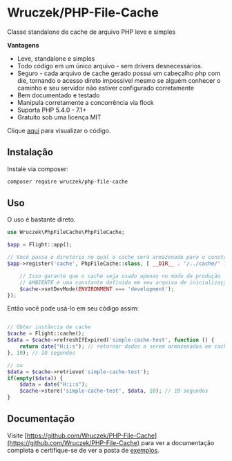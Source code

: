 # Wruczek/PHP-File-Cache

Classe standalone de cache de arquivo PHP leve e simples

**Vantagens**
- Leve, standalone e simples
- Todo código em um único arquivo - sem drivers desnecessários.
- Seguro - cada arquivo de cache gerado possui um cabeçalho php com die, tornando o acesso direto impossível mesmo se alguém conhecer o caminho e seu servidor não estiver configurado corretamente
- Bem documentado e testado
- Manipula corretamente a concorrência via flock
- Suporta PHP 5.4.0 - 7.1+
- Gratuito sob uma licença MIT

Clique [aqui](https://github.com/Wruczek/PHP-File-Cache) para visualizar o código.

## Instalação

Instale via composer:

```bash
composer require wruczek/php-file-cache
```

## Uso

O uso é bastante direto.

```php
use Wruczek\PhpFileCache\PhpFileCache;

$app = Flight::app();

// Você passa o diretório no qual o cache será armazenado para o construtor
$app->register('cache', PhpFileCache::class, [ __DIR__ . '/../cache/' ], function(PhpFileCache $cache) {

	// Isso garante que o cache seja usado apenas no modo de produção
	// AMBIENTE é uma constante definida em seu arquivo de inicialização ou em outro lugar de seu aplicativo
	$cache->setDevMode(ENVIRONMENT === 'development');
});
```

Então você pode usá-lo em seu código assim:

```php

// Obter instância de cache
$cache = Flight::cache();
$data = $cache->refreshIfExpired('simple-cache-test', function () {
    return date("H:i:s"); // retornar dados a serem armazenados em cache
}, 10); // 10 segundos

// ou
$data = $cache->retrieve('simple-cache-test');
if(empty($data)) {
	$data = date("H:i:s");
	$cache->store('simple-cache-test', $data, 10); // 10 segundos
}
```

## Documentação

Visite [https://github.com/Wruczek/PHP-File-Cache](https://github.com/Wruczek/PHP-File-Cache) para ver a documentação completa e certifique-se de ver a pasta de [exemplos](https://github.com/Wruczek/PHP-File-Cache/tree/master/examples).